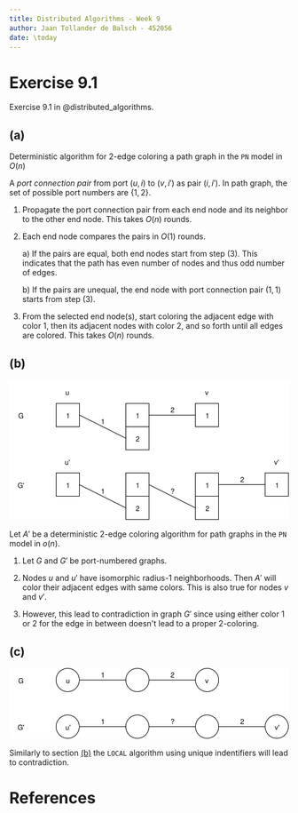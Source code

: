 ```yaml
---
title: Distributed Algorithms - Week 9
author: Jaan Tollander de Balsch - 452056
date: \today
---
```

# Exercise 9.1
Exercise 9.1 in @distributed_algorithms.

## (a)
Deterministic algorithm for 2-edge coloring a path graph in the `PN` model in $O(n)$

A *port connection pair* from port $(u,i)$ to $(v,i')$ as pair $(i,i')$. In path graph, the set of possible port numbers are $\{1, 2\}$.

1) Propagate the port connection pair from each end node and its neighbor to the other end node. This takes $O(n)$ rounds.

2) Each end node compares the pairs in $O(1)$ rounds.

   a) If the pairs are equal, both end nodes start from step (3). This indicates that the path has even number of nodes and thus odd number of edges.

   b) If the pairs are unequal, the end node with port connection pair $(1, 1)$ starts from step (3).

3) From the selected end node(s), start coloring the adjacent edge with color $1$, then its adjacent nodes with color $2$, and so forth until all edges are colored. This takes $O(n)$ rounds.


## (b)
![](figures/pn_path_2color.svg)

Let $A'$ be a deterministic 2-edge coloring algorithm for path graphs in the `PN` model in $o(n)$.

1) Let $G$ and $G'$ be port-numbered graphs. 

2) Nodes $u$ and $u'$ have isomorphic radius-1 neighborhoods. Then $A'$ will color their adjacent edges with same colors. This is also true for nodes $v$ and $v'$.

3) However, this lead to contradiction in graph $G'$ since using either color $1$ or $2$ for the edge in between doesn't lead to a proper $2$-coloring.


## (c)
![](figures/local_path_2color.svg)

Similarly to section [(b)](#b) the `LOCAL` algorithm using unique indentifiers will lead to contradiction.


# References
